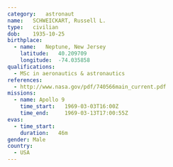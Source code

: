 ```yaml
---
category:	astronaut
name:	SCHWEICKART, Russell L.
type:	civilian
dob:	1935-10-25
birthplace:
  - name:	Neptune, New Jersey
    latitude:	40.209709
    longitude:	-74.035858
qualifications:
  - MSc in aeronautics & astronautics
references:
  - http://www.nasa.gov/pdf/740566main_current.pdf
missions:
  - name: Apollo 9
    time_start:   1969-03-03T16:00Z
    time_end:     1969-03-13T17:00:55Z
evas:
  - time_start: 
    duration:   46m
gender:	Male
country:
  - USA
---
```

